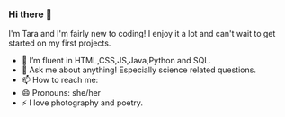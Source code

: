 ### Hi there 👋
I'm Tara and I'm fairly new to coding! I enjoy it a lot and can't wait to get started on my first projects. 


- 🌱 I’m fluent in HTML,CSS,JS,Java,Python and SQL.
- 💬 Ask me about anything! Especially science related questions. 
- 📫 How to reach me: 
- 😄 Pronouns: she/her
- ⚡ I love photography and poetry. 

